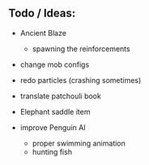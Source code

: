 
## Todo / Ideas:
 - Ancient Blaze
     - spawning the reinforcements
     
 - change mob configs
 - redo particles (crashing sometimes)
     
 - translate patchouli book
 - Elephant saddle item
    
 - improve Penguin AI
     - proper swimming animation
     - hunting fish
